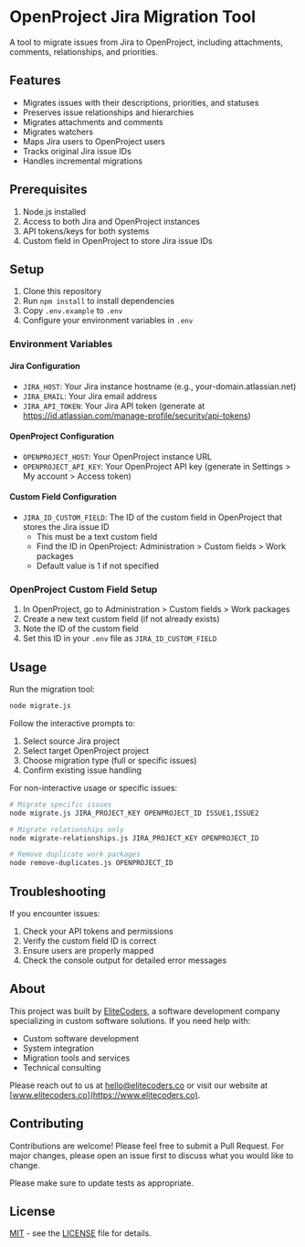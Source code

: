 # OpenProject Jira Migration Tool

A tool to migrate issues from Jira to OpenProject, including attachments, comments, relationships, and priorities.

## Features

- Migrates issues with their descriptions, priorities, and statuses
- Preserves issue relationships and hierarchies
- Migrates attachments and comments
- Migrates watchers
- Maps Jira users to OpenProject users
- Tracks original Jira issue IDs
- Handles incremental migrations

## Prerequisites

1. Node.js installed
2. Access to both Jira and OpenProject instances
3. API tokens/keys for both systems
4. Custom field in OpenProject to store Jira issue IDs

## Setup

1. Clone this repository
2. Run `npm install` to install dependencies
3. Copy `.env.example` to `.env`
4. Configure your environment variables in `.env`

### Environment Variables

#### Jira Configuration
- `JIRA_HOST`: Your Jira instance hostname (e.g., your-domain.atlassian.net)
- `JIRA_EMAIL`: Your Jira email address
- `JIRA_API_TOKEN`: Your Jira API token (generate at https://id.atlassian.com/manage-profile/security/api-tokens)

#### OpenProject Configuration
- `OPENPROJECT_HOST`: Your OpenProject instance URL
- `OPENPROJECT_API_KEY`: Your OpenProject API key (generate in Settings > My account > Access token)

#### Custom Field Configuration
- `JIRA_ID_CUSTOM_FIELD`: The ID of the custom field in OpenProject that stores the Jira issue ID
  - This must be a text custom field
  - Find the ID in OpenProject: Administration > Custom fields > Work packages
  - Default value is 1 if not specified

### OpenProject Custom Field Setup

1. In OpenProject, go to Administration > Custom fields > Work packages
2. Create a new text custom field (if not already exists)
3. Note the ID of the custom field
4. Set this ID in your `.env` file as `JIRA_ID_CUSTOM_FIELD`

## Usage

Run the migration tool:

```bash
node migrate.js
```

Follow the interactive prompts to:
1. Select source Jira project
2. Select target OpenProject project
3. Choose migration type (full or specific issues)
4. Confirm existing issue handling

For non-interactive usage or specific issues:

```bash
# Migrate specific issues
node migrate.js JIRA_PROJECT_KEY OPENPROJECT_ID ISSUE1,ISSUE2

# Migrate relationships only
node migrate-relationships.js JIRA_PROJECT_KEY OPENPROJECT_ID

# Remove duplicate work packages
node remove-duplicates.js OPENPROJECT_ID
```

## Troubleshooting

If you encounter issues:

1. Check your API tokens and permissions
2. Verify the custom field ID is correct
3. Ensure users are properly mapped
4. Check the console output for detailed error messages

## About

This project was built by [EliteCoders](https://www.elitecoders.co), a software development company specializing in custom software solutions. If you need help with:

- Custom software development
- System integration
- Migration tools and services
- Technical consulting

Please reach out to us at hello@elitecoders.co or visit our website at [www.elitecoders.co](https://www.elitecoders.co).

## Contributing

Contributions are welcome! Please feel free to submit a Pull Request. For major changes, please open an issue first to discuss what you would like to change.

Please make sure to update tests as appropriate.

## License

[MIT](LICENSE) - see the [LICENSE](LICENSE) file for details. 
